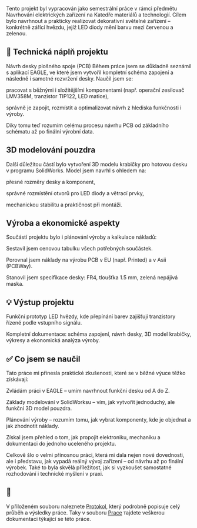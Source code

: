 Tento projekt byl vypracován jako semestrální práce v rámci předmětu Navrhování elektrických zařízení na Katedře materiálů a technologií. Cílem bylo navrhnout a prakticky realizovat dekorativní světelné zařízení – konkrétně zářící hvězdu, jejíž LED diody mění barvu mezi červenou a zelenou.

## 🔧 Technická náplň projektu
Návrh desky plošného spoje (PCB)
Během práce jsem se důkladně seznámil s aplikací EAGLE, ve které jsem vytvořil kompletní schéma zapojení a následně i samotné rozvržení desky. Naučil jsem se:

pracovat s běžnými i složitějšími komponentami (např. operační zesilovač LMV358M, tranzistor TIP122, LED matice),

správně je zapojit, rozmístit a optimalizovat návrh z hlediska funkčnosti i výroby.

Díky tomu teď rozumím celému procesu návrhu PCB od základního schématu až po finální výrobní data.

## 3D modelování pouzdra
Další důležitou částí bylo vytvoření 3D modelu krabičky pro hotovou desku v programu SolidWorks. Model jsem navrhl s ohledem na:

přesné rozměry desky a komponent,

správné rozmístění otvorů pro LED diody a větrací prvky,

mechanickou stabilitu a praktičnost při montáži.

## Výroba a ekonomické aspekty
Součástí projektu bylo i plánování výroby a kalkulace nákladů:

Sestavil jsem cenovou tabulku všech potřebných součástek.

Porovnal jsem náklady na výrobu PCB v EU (např. Printed) a v Asii (PCBWay).

Stanovil jsem specifikace desky: FR4, tloušťka 1.5 mm, zelená nepájivá maska.

## 💡 Výstup projektu
Funkční prototyp LED hvězdy, kde přepínání barev zajišťují tranzistory řízené podle vstupního signálu.

Kompletní dokumentace: schéma zapojení, návrh desky, 3D model krabičky, výkresy a ekonomická analýza výroby.

## ✅ Co jsem se naučil
Tato práce mi přinesla praktické zkušenosti, které se v běžné výuce těžko získávají:

Zvládám práci v EAGLE – umím navrhnout funkční desku od A do Z.

Základy modelování v SolidWorksu – vím, jak vytvořit jednoduchý, ale funkční 3D model pouzdra.

Plánování výroby – rozumím tomu, jak vybrat komponenty, kde je objednat a jak zhodnotit náklady.

Získal jsem přehled o tom, jak propojit elektroniku, mechaniku a dokumentaci do jednoho uceleného projektu.

Celkově šlo o velmi přínosnou práci, která mi dala nejen nové dovednosti, ale i představu, jak vypadá reálný vývoj zařízení – od návrhu až po finální výrobek. Také to byla skvělá příležitost, jak si vyzkoušet samostatné rozhodování i technické myšlení v praxi.

## 📄
V přiloženém souboru naleznete [Protokol](./Protokol), který podrobně popisuje celý průběh a výsledky práce. 
Taky v souboru [Prace](./Prace) тajdete veškerou dokumentaci týkající se této práce.
